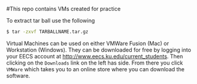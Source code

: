 #This repo contains VMs created for practice

To extract tar ball use the following
```bash
$ tar -zxvf TARBALLNAME.tar.gz
```

Virtual Machines can be used on either VMWare Fusion (Mac) or Workstation (Windows). They can be downloaded for free by logging into your EECS account at http://www.eecs.ku.edu/current_students. Then clicking on the `Downloads` link on the left has side. From there you click `VMWare` which takes you to an online store where you can download the software.
